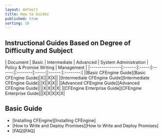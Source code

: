 ```yaml
---
layout: default
title: How to Guides 
published: true
sorting: 10
---
```


## Instructional Guides Based on Degree of Difficulty and Subject ##

| Document | Basic | Intermediate | Advanced | System Administration | Policy & Promise Writing | Management |
|----------------|:------:|:-----:|:------:|:--------|:-----:|:------:|:--------:|
|[Basic CFEngine Guide][Basic CFEngine Guide]|X|||X|X||
|[Intermediate CFEngine Guide][Intermediate CFEngine Guide]||X||X|X||
|[Advanced CFEngine Guide][Advanced CFEngine Guide]|||X|X|X|X|
|[CFEngine Enterprise Guide][CFEngine Enterprise Guide]||X|X|X|X|X|

## Basic Guide ##
* [Installing CFEngine][Installing CFEngine]
* [How to Write and Deploy Promises][How to Write and Deploy Promises]
* [FAQ][FAQ]



